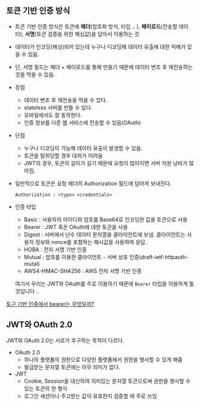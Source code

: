 ## 토큰 기반 인증 방식

- 토큰 기반 인증 방식은 토큰에 **헤더**(암호화 방식, 타입 .. ), **페이로드**(전송할 데이터), **서명**(토큰 검증을 위한 해싱값)을 담아서 이용하는 것
- 데이터가 인코딩(해싱)되어 있는데 누구나 디코딩해 데이터 유출에 대한 피해가 있을 수 있음.
- 단, 서명 필드는 헤더 + 페이로드를 통해 만들기 때문에 데이터 변조 후 재전송하는 것을 막을 수 있음.
- 장점
    - 데이터 변조 후 재전송을 막을 수 있다.
    - stateless 서버를 만들 수 있다.
    - 모바일에서도 잘 동작한다.
    - 인증 정보를 다른 웹 서비스에 전송할 수 있음(OAuth)
- 단점
    - 누구나 디코딩이 가능해 데이터 유출이 발생할 수 있음.
    - 토큰을 탈취당할 경우 대처가 어려움
    - JWT의 경우, 토큰의 길이가 길기 때문에 요청이 많아지면 서버 자원 낭비가 많아짐.

- 일반적으로 토큰은 요청 헤더의 Authorization 필드에 담아져 보내진다.

  `Authorization : <type> <credentials>`

- 인증 타입
    - Basic : 사용자의 아이디와 암호를 Base64로 인코딩한 값을 토큰으로 사용
    - Bearer : JWT 혹은 OAuth에 대한 토큰을 사용
    - Digest : 서버에서 난수 데이터 문자열을 클라이언트에 보냄. 클라이언트는 사용자 정보와 nonce를 포함하는 해시값을 사용하여 응답.
    - HOBA : 전자 서명 기반 인증
    - Mutual : 암호를 이용한 클라이언트 - 서버 상호 인증(draft-ietf-httpauth-mutal)
    - AWS4-HMAC-SHA256 : AWS 전자 서명 기반 인증

  여기서 우리는 JWT와 OAuth를 주로 이용하기 때문에 `Bearer` 타입을 이용하게 될 것입니다 ..


[토근 기반 인증에서 bearer는 무엇일까?](https://velog.io/@cada/%ED%86%A0%EA%B7%BC-%EA%B8%B0%EB%B0%98-%EC%9D%B8%EC%A6%9D%EC%97%90%EC%84%9C-bearer%EB%8A%94-%EB%AC%B4%EC%97%87%EC%9D%BC%EA%B9%8C)

## JWT와 OAuth 2.0

JWT와 OAuth 2.0는 서로가 추구하는 목적이 다르다.

- OAuth 2.0
    - 하나의 플랫폼의 권한으로 다양한 플랫폼에서 권한을 행사할 수 있게 해줌
    - 발급받는 문자열 토큰에는 아무 의미가 없다.
- JWT
    - Cookie, Session을 대신하여 의미있는 문자열 토큰으로써 권한을 행사할 수 있는 토큰의 한 형식
    - 로그인 세션이나 주고받는 값이 유효한지 검증할 때 주로 쓰임